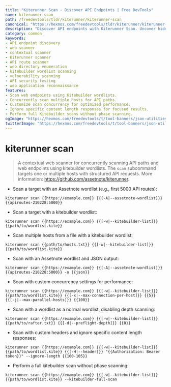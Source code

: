 ```yaml
---
title: "Kiterunner Scan - Discover API Endpoints | Free DevTools"
name: kiterunner-scan
path: /freedevtools/tldr/kiterunner/kiterunner-scan
canonical: "https://hexmos.com/freedevtools/tldr/kiterunner/kiterunner-scan/"
description: "Discover API endpoints with Kiterunner Scan. Uncover hidden routes and potential vulnerabilities through contextual web scanning. Free online tool, no registration required."
category: common
keywords:
- API endpoint discovery
- web scanner
- contextual scanner
- Kiterunner scanner
- API route scanner
- web directory enumeration
- kitebuilder wordlist scanning
- vulnerability scanning
- API security testing
- web application reconnaissance
features:
- Scan web endpoints using Kitebuilder wordlists.
- Concurrently scan multiple hosts for API paths.
- Customize scan concurrency for optimized performance.
- Ignore specific content length responses for focused results.
- Perform full Kitebuilder scans without phase scanning.
ogImage: "https://hexmos.com/freedevtools/t/tool-banners/json-utilities-banner.png"
twitterImage: "https://hexmos.com/freedevtools/t/tool-banners/json-utilities-banner.png"
---
```


# kiterunner scan

> A contextual web scanner for concurrently scanning API paths and web endpoints using kitebuilder wordlists.
> The `scan` subcommand targets one or multiple hosts with structured API requests.
> More information: <https://github.com/assetnote/kiterunner>.

- Scan a target with an Assetnote wordlist (e.g., first 5000 API routes):

`kiterunner scan {{https://example.com}} {{[-A|--assetnote-wordlist]}} {{apiroutes-210228:5000}}`

- Scan a target with a kitebuilder wordlist:

`kiterunner scan {{https://example.com}} {{[-w|--kitebuilder-list]}} {{path/to/wordlist.kite}}`

- Scan multiple hosts from a file with a kitebuilder wordlist:

`kiterunner scan {{path/to/hosts.txt}} {{[-w|--kitebuilder-list]}} {{path/to/wordlist.kite}}`

- Scan with an Assetnote wordlist and JSON output:

`kiterunner scan {{https://example.com}} {{[-A|--assetnote-wordlist]}} {{apiroutes-210228:5000}} -o {{json}}`

- Scan with custom concurrency settings for performance:

`kiterunner scan {{https://example.com}} {{[-w|--kitebuilder-list]}} {{path/to/wordlist.kite}} {{[-x|--max-connection-per-host]}} {{5}} {{[-j|--max-parallel-hosts]}} {{100}}`

- Scan with a wordlist as a normal wordlist, disabling depth scanning:

`kiterunner scan {{https://example.com}} {{[-w|--kitebuilder-list]}} {{path/to/rafter.txt}} {{[-d|--preflight-depth]}} {{0}}`

- Scan with custom headers and ignore specific content length responses:

`kiterunner scan {{https://example.com}} {{[-w|--kitebuilder-list]}} {{path/to/wordlist.kite}} {{[-H|--header]}} "{{Authorization: Bearer token}}" --ignore-length {{100-105}}`

- Perform a full kitebuilder scan without phase scanning:

`kiterunner scan {{https://example.com}} {{[-w|--kitebuilder-list]}} {{path/to/wordlist.kite}} --kitebuilder-full-scan`
